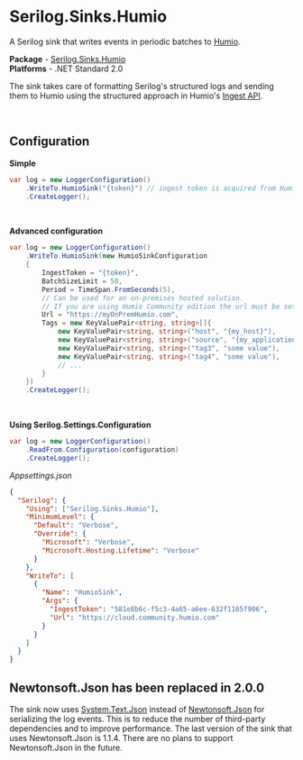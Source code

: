 # Serilog.Sinks.Humio

A Serilog sink that writes events in periodic batches to [Humio](https://www.humio.com/).

**Package** - [Serilog.Sinks.Humio](http://nuget.org/packages/serilog.sinks.humio)  
**Platforms** - .NET Standard 2.0

The sink takes care of formatting Serilog's structured logs and sending them to Humio using the structured approach in Humio's [Ingest API](https://library.humio.com/falcon-logscale/api-ingest.html#api-ingest-structured-data).

<br/>

## Configuration
**Simple**
```csharp
var log = new LoggerConfiguration()
    .WriteTo.HumioSink("{token}") // ingest token is acquired from Humio cloud
    .CreateLogger();
```

<br/>

**Advanced configuration**
```csharp
var log = new LoggerConfiguration()
    .WriteTo.HumioSink(new HumioSinkConfiguration
    {
        IngestToken = "{token}",
        BatchSizeLimit = 50,
        Period = TimeSpan.FromSeconds(5),
        // Can be used for an on-premises hosted solution.
        // If you are using Humio Community edition the url must be set to https://cloud.community.humio.com
        Url = "https://myOnPremHumio.com",
        Tags = new KeyValuePair<string, string>[]{
            new KeyValuePair<string, string>("host", "{my_host}"),
            new KeyValuePair<string, string>("source", "{my_application}"),
            new KeyValuePair<string, string>("tag3", "some value"),
            new KeyValuePair<string, string>("tag4", "some value"),
            // ...
        }
    })
    .CreateLogger();
```

<br/>

**Using Serilog.Settings.Configuration**

```csharp
var log = new LoggerConfiguration()
    .ReadFrom.Configuration(configuration)
    .CreateLogger();
```

_Appsettings.json_

```json
{
  "Serilog": {
    "Using": ["Serilog.Sinks.Humio"],
    "MinimumLevel": {
      "Default": "Verbose",
      "Override": {
        "Microsoft": "Verbose",
        "Microsoft.Hosting.Lifetime": "Verbose"
      }
    },
    "WriteTo": [
      {
        "Name": "HumioSink",
        "Args": {
          "IngestToken": "581e8b6c-f5c3-4a65-a6ee-632f1165f906",
          "Url": "https://cloud.community.humio.com"
        }
      }
    ]
  }
}
```

## Newtonsoft.Json has been replaced in 2.0.0
The sink now uses [System.Text.Json](https://docs.microsoft.com/en-us/dotnet/api/system.text.json) instead of [Newtonsoft.Json](https://www.newtonsoft.com/json) for serializing the log events. This is to reduce the number of third-party dependencies and to improve performance.
The last version of the sink that uses Newtonsoft.Json is 1.1.4. There are no plans to support Newtonsoft.Json in the future.